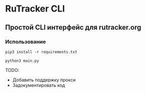 # RuTracker CLI

## Простой CLI интерфейс для rutracker.org

### Использование

`pip3 install -r requirements.txt`

`python3 main.py`

TODO:
- Добавить поддержку прокси
- Задокументировать код